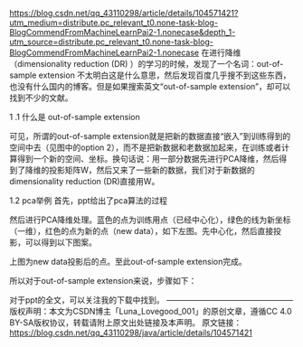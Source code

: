 https://blog.csdn.net/qq_43110298/article/details/104571421?utm_medium=distribute.pc_relevant_t0.none-task-blog-BlogCommendFromMachineLearnPai2-1.nonecase&depth_1-utm_source=distribute.pc_relevant_t0.none-task-blog-BlogCommendFromMachineLearnPai2-1.nonecase
在进行降维（dimensionality reduction (DR) ）的学习的时候，发现了一个名词：out-of-sample extension 不太明白这是什么意思，然后发现百度几乎搜不到这些东西，也没有什么国内的博客。但是如果搜索英文“out-of-sample extension”，却可以找到不少的文献。

1 .1 什么是 out-of-sample extension

可见，所谓的out-of-sample extension就是把新的数据直接“嵌入”到训练得到的空间中去（见图中的option 2），而不是把新数据和老数据加起来，在训练或者计算得到一个新的空间、坐标。换句话说：用一部分数据先进行PCA降维，然后得到了降维的投影矩阵W，然后又来了一些新的数据，我们对于新数据的dimensionality reduction (DR)直接用W。

1.2 pca举例
首先，ppt给出了pca算法的过程

然后进行PCA降维处理。蓝色的点为训练用点（已经中心化），绿色的线为新坐标（一维），红色的点为新的点（new data），如下左图。先中心化，然后直接投影，可以得到以下图案。



上图为new data投影后的点。至此out-of-sample extension完成。

所以对于out-of-sample extension来说，步骤如下：


对于ppt的全文，可以关注我的下载中找到。
————————————————
版权声明：本文为CSDN博主「Luna_Lovegood_001」的原创文章，遵循CC 4.0 BY-SA版权协议，转载请附上原文出处链接及本声明。
原文链接：https://blog.csdn.net/qq_43110298/java/article/details/104571421
